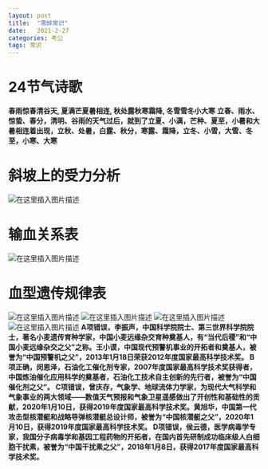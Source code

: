 ```yaml
---
layout: post
title:  "零碎常识"
date:   2021-2-27
categories: 考公
tags: 常识
---
```


#  24节气诗歌
**春雨惊春清谷天, 夏满芒夏暑相连, 秋处露秋寒霜降, 冬雪雪冬小大寒**
**立春、雨水、惊蛰、春分，清明、谷雨的天气过后，就到了立夏、小满，芒种、夏至，小暑和大暑相连着出现，立秋、处暑，白露、秋分，寒露、霜降，立冬、小雪，大雪、冬至，小寒、大寒**

#  斜坡上的受力分析
![在这里插入图片描述](https://img-blog.csdnimg.cn/2021011016302277.png?x-oss-process=image/watermark,type_ZmFuZ3poZW5naGVpdGk,shadow_10,text_aHR0cHM6Ly9ibG9nLmNzZG4ubmV0L3FxXzQwOTY1MTc3,size_16,color_FFFFFF,t_70)
#  输血关系表
![在这里插入图片描述](https://img-blog.csdnimg.cn/20210110164158982.png?x-oss-process=image/watermark,type_ZmFuZ3poZW5naGVpdGk,shadow_10,text_aHR0cHM6Ly9ibG9nLmNzZG4ubmV0L3FxXzQwOTY1MTc3,size_16,color_FFFFFF,t_70)
#  血型遗传规律表
![在这里插入图片描述](https://img-blog.csdnimg.cn/20210110164514623.png?x-oss-process=image/watermark,type_ZmFuZ3poZW5naGVpdGk,shadow_10,text_aHR0cHM6Ly9ibG9nLmNzZG4ubmV0L3FxXzQwOTY1MTc3,size_16,color_FFFFFF,t_70)
![在这里插入图片描述](https://img-blog.csdnimg.cn/20210124214430870.png?x-oss-process=image/watermark,type_ZmFuZ3poZW5naGVpdGk,shadow_10,text_aHR0cHM6Ly9ibG9nLmNzZG4ubmV0L3FxXzQwOTY1MTc3,size_16,color_FFFFFF,t_70)
![在这里插入图片描述](https://img-blog.csdnimg.cn/20210124215527262.png?x-oss-process=image/watermark,type_ZmFuZ3poZW5naGVpdGk,shadow_10,text_aHR0cHM6Ly9ibG9nLmNzZG4ubmV0L3FxXzQwOTY1MTc3,size_16,color_FFFFFF,t_70)
![在这里插入图片描述](https://img-blog.csdnimg.cn/20210124222346508.png?x-oss-process=image/watermark,type_ZmFuZ3poZW5naGVpdGk,shadow_10,text_aHR0cHM6Ly9ibG9nLmNzZG4ubmV0L3FxXzQwOTY1MTc3,size_16,color_FFFFFF,t_70)
**A项错误，李振声，中国科学院院士、第三世界科学院院士，著名小麦遗传育种学家，中国小麦远缘杂交育种奠基人，有“当代后稷”和“中国小麦远缘杂交之父”之称。王小谟，中国现代预警机事业的开拓者和奠基人，被誉为“中国预警机之父”，2013年1月18日荣获2012年度国家最高科学技术奖。
B项正确，闵恩泽，石油化工催化剂专家，2007年度国家最高科学技术奖获得者，中国炼油催化应用科学的奠基者，石油化工技术自主创新的先行者，被誉为“中国催化剂之父”。
C项错误，曾庆存，气象学、地球流体力学家，为现代大气科学和气象事业的两大领域——数值天气预报和气象卫星遥感做出了开创性和基础性的贡献，2020年1月10日，获得2019年度国家最高科学技术奖。黄旭华，中国第一代攻击型核潜艇和战略导弹核潜艇总设计师，被誉为“中国核潜艇之父”，2020年1月10日，获得2019年度国家最高科学技术奖。
D项错误，侯云德，医学病毒学专家，我国分子病毒学和基因工程药物的开拓者，在国内首先研制成功临床级人白细胞干扰素，被誉为“中国干扰素之父”，2018年1月8日，获得2017年度国家最高科学技术奖。**